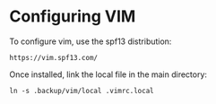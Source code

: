 Configuring VIM
===============

To configure vim, use the spf13 distribution:

    https://vim.spf13.com/

Once installed, link the local file in the main directory:

    ln -s .backup/vim/local .vimrc.local
